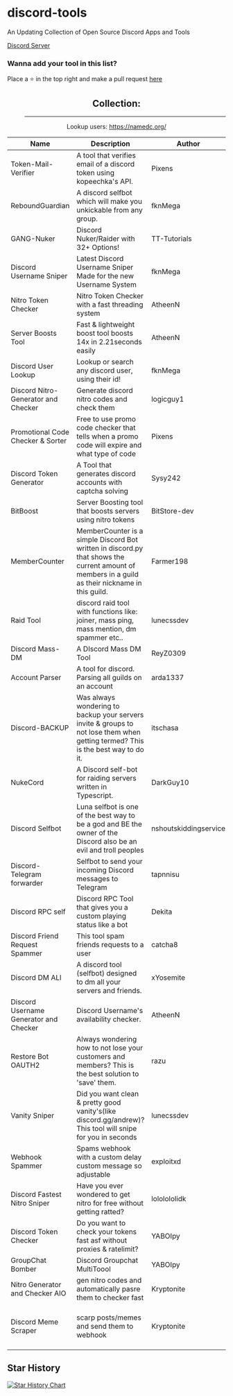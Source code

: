 # discord-tools
An Updating Collection of Open Source Discord Apps and Tools

[Discord Server](https://discord.gg/andrew)

### Wanna add your tool in this list?
Place a ⭐ in the top right and make a pull request [here](https://github.com/fknMega/discord-tools/edit/main/README.md)

<div align="center">
  
## Collection:
> ** **

Lookup users: https://namedc.org/

| Name | Description | Author | Language | Link |
| ---- | ----------- | ------- | -------- | ---- |
| Token-Mail-Verifier | A tool that verifies email of a discord token using kopeechka's API. | Pixens | Python | [URL](https://github.com/Pixens/Token-Mail-Verifier)
| ReboundGuardian | A discord selfbot which will make you unkickable from any group. | fknMega | Node-JS | [URL](https://github.com/fknMega/ReboundGuardian)
| GANG-Nuker | Discord Nuker/Raider with 32+ Options! | TT-Tutorials | Python | [URL](https://github.com/TT-Tutorials/GANG-Nuker)
| Discord Username Sniper | Latest Discord Username Sniper Made for the new Username System | fknMega | Node-JS | [URL](https://github.com/fknMega/discord-username-sniper)
| Nitro Token Checker | Nitro Token Checker with a fast threading system | AtheenN | Python | [URL](https://github.com/AtheenN/nitro-token-checker)
| Server Boosts Tool | Fast & lightweight boost tool boosts 14x in 2.21seconds easily | AtheenN | Python | [URL](https://github.com/AtheenN/Boost-Tool)
| Discord User Lookup | Lookup or search any discord user, using their id! | fknMega | Python | [URL](https://github.com/fknMega/Discord-User-Lookup)
| Discord Nitro-Generator and Checker | Generate discord nitro codes and check them | logicguy1 | Python | [URL](https://github.com/logicguy1/Discord-Nitro-Generator-and-Checker)
| Promotional Code Checker & Sorter | Free to use promo code checker that tells when a promo code will expire and what type of code | Pixens | GO | [URL](https://github.com/Pixens/Discord-Promo-Code-Checker)
| Discord Token Generator | A Tool that generates discord accounts with captcha solving | Sysy242 | Python | [URL](https://github.com/Sysys242/Discord-Token-Generator)
| BitBoost | Server Boosting tool that boosts servers using nitro tokens | BitStore-dev | Python | [URL](https://github.com/BitStore-dev/BitBoost)
| MemberCounter | MemberCounter is a simple Discord Bot written in discord.py that shows the current amount of members in a guild as their nickname in this guild. | Farmer198 |Python | [URL](https://github.com/Farmer198/MemberCounter)
| Raid Tool | discord raid tool with functions like: joiner, mass ping, mass mention, dm spammer etc.. | lunecssdev | Python | [URL](https://github.com/lunecssdev/discord-raid-tool)
| Discord Mass-DM | A DIscord Mass DM Tool | ReyZ0309 | Python | [URL](https://github.com/ReyZ0309/Discord-Mass-DM)
| Account Parser | A tool for discord. Parsing all guilds on an account  | arda1337 | Node-JS | [URL](https://github.com/arda1337/account-guild-parser)
| Discord-BACKUP | Was always wondering to backup your servers invite & groups to not lose them when getting termed? This is the best way to do it. | itschasa | Python | [URL](https://github.com/itschasa/Discord-Backup)
| NukeCord | A Discord self-bot for raiding servers written in Typescript. | DarkGuy10 | TypeScript | [URL](https://github.com/DarkGuy10/Nukecord)
| Discord Selfbot | Luna selfbot is one of the best way to be a god and BE the owner of the Discord also be an evil and troll peoples | nshoutskiddingservice | Python | [URL](https://github.com/nshoutskiddingservice/Luna-selfbot-source-code/)
| Discord-Telegram forwarder | Selfbot to send your incoming Discord messages to Telegram  | tapnnisu | Rust | [URL](https://github.com/tapnisu/dsc-tg-forwarder)
| Discord RPC self | Discord RPC Tool that gives you a custom playing status like a bot | Dekita | Node-JS | [URL](https://github.com/Dekita/Discord-RPC-Tool)
| Discord Friend Request Spammer | This tool spam friends requests to a user | catcha8 | Python | [URL](https://github.com/catcha8/Discord-Friend-Spammer)
| Discord DM ALl |  A discord tool (selfbot) designed to dm all your servers and friends. | xYosemite | Node-JS | [URL](https://github.com/xYosemite/Dm-All)
| Discord Username Generator and Checker | Discord Username's availability checker.  | AtheenN | Python | [URL](https://github.com/AtheenN/Discord-Username-Generator-Checker)
| Restore Bot OAUTH2 | Always wondering how to not lose your customers and members? This is the best solution to 'save' them. | razu | TypeScript | [URL](https://letoa.rip/text)
| Vanity Sniper | Did you want clean & pretty good vanity's(like discord.gg/andrew)? This tool will snipe for you in seconds | lunecssdev | Python | [URL](https://github.com/lunecssdev/discord-vanity-sniper)
| Webhook Spammer | Spams webhook with a custom delay custom message so adjustable | exploitxd | Python | [URL](https://github.com/exploitxd/discord-webhook-spammer)
| Discord Fastest Nitro Sniper | Have you ever wondered to get nitro for free without getting ratted? | lololololidk | GO | [URL](https://github.com/YonatanDEV1/nitro-sniper)
| Discord Token Checker | Do you want to check your tokens fast asf without proxies & ratelimit? | YABOIpy | GO | [URL](https://github.com/YABOIpy/GTC)
| GroupChat Bomber | Discord Groupchat MultiToool | YABOIpy | GO | [URL](https://github.com/YABOIpy/GC-Bomber)
| Nitro Generator and Checker AIO | gen nitro codes and automatically pasre them to checker fast | Kryptonite | C# | [URL](https://github.com/MyKryptonite/Nitro-Generator-Checker)
| Discord Meme Scraper | scarp posts/memes and send them to webhook | Kryptonite | C# | [URL]([https://github.com/MyKryptonite/Nitro-Generator-Checker](https://github.com/MyKryptonite/Meme-Scraper)

</div>


## Star History

[![Star History Chart](https://api.star-history.com/svg?repos=fknMega/discord-tools,Pixens/Token-Mail-Verifier,fknMega/ReboundGuardian,TT-Tutorials/GANG-Nuker,fknMega/discord-username-sniper,AtheenN/nitro-token-checker,AtheenN/Boost-Tool,fknMega/Discord-User-Lookup,logicguy1/Discord-Nitro-Generator-and-Checker&type=Date)](https://star-history.com/#fknMega/discord-tools&Pixens/Token-Mail-Verifier&fknMega/ReboundGuardian&TT-Tutorials/GANG-Nuker&fknMega/discord-username-sniper&AtheenN/nitro-token-checker&AtheenN/Boost-Tool&fknMega/Discord-User-Lookup&logicguy1/Discord-Nitro-Generator-and-Checker&Date)
